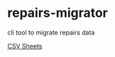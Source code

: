 # repairs-migrator
cli tool to migrate repairs data


[CSV Sheets](https://drive.google.com/drive/folders/1ToZBQx6i8ooJE9ljpvNKX_fc6rG8_Sp8)
